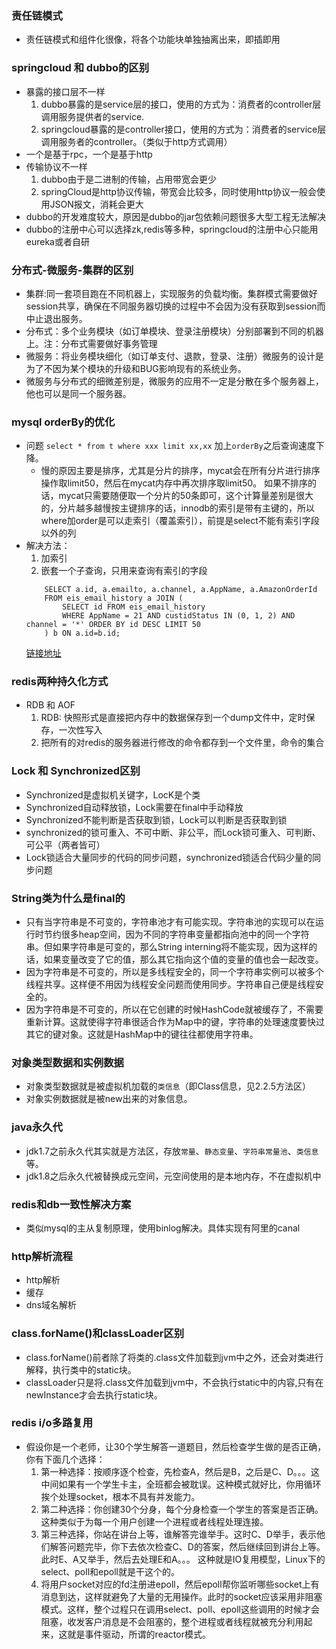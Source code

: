 ### 责任链模式
+ 责任链模式和组件化很像，将各个功能块单独抽离出来，即插即用

### springcloud 和 dubbo的区别
+ 暴露的接口层不一样
  1. dubbo暴露的是service层的接口，使用的方式为：消费者的controller层调用服务提供者的service.
  2. springcloud暴露的是controller接口，使用的方式为：消费者的service层调用服务者的controller。（类似于http方式调用）
+ 一个是基于rpc，一个是基于http
+ 传输协议不一样
  1. dubbo由于是二进制的传输，占用带宽会更少
  2. springCloud是http协议传输，带宽会比较多，同时使用http协议一般会使用JSON报文，消耗会更大
+ dubbo的开发难度较大，原因是dubbo的jar包依赖问题很多大型工程无法解决
+ dubbo的注册中心可以选择zk,redis等多种，springcloud的注册中心只能用eureka或者自研

### 分布式-微服务-集群的区别
+ 集群:同一套项目跑在不同机器上，实现服务的负载均衡。集群模式需要做好session共享，确保在不同服务器切换的过程中不会因为没有获取到session而中止退出服务。
+ 分布式：多个业务模块（如订单模块、登录注册模块）分别部署到不同的机器上。注：分布式需要做好事务管理
+ 微服务：将业务模块细化（如订单支付、退款，登录、注册）微服务的设计是为了不因为某个模块的升级和BUG影响现有的系统业务。
+ 微服务与分布式的细微差别是，微服务的应用不一定是分散在多个服务器上，他也可以是同一个服务器。

### mysql orderBy的优化
+ 问题 `select * from t where xxx limit xx,xx` 加上`orderBy`之后查询速度下降。
  - 慢的原因主要是排序，尤其是分片的排序，mycat会在所有分片进行排序操作取limit50，然后在mycat内存中再次排序取limit50。
  如果不排序的话，mycat只需要随便取一个分片的50条即可，这个计算量差别是很大的，分片越多越慢按主键排序的话，innodb的索引是带有主键的，所以where加order是可以走索引（覆盖索引），前提是select不能有索引字段以外的列
+ 解决方法：
  1. 加索引
  2. 嵌套一个子查询，只用来查询有索引的字段
    ```mysql
	    SELECT a.id, a.emailto, a.channel, a.AppName, a.AmazonOrderId 
	    FROM eis_email_history a JOIN (
			SELECT id FROM eis_email_history 
	        WHERE AppName = 21 AND custidStatus IN (0, 1, 2) AND channel = '*' ORDER BY id DESC LIMIT 50
		) b ON a.id=b.id;
    ```
	[链接地址](https://explainextended.com/2010/08/24/20-latest-unique-records/)

### redis两种持久化方式
+ RDB 和 AOF
  1. RDB: 快照形式是直接把内存中的数据保存到一个dump文件中，定时保存，一次性写入
  2. 把所有的对redis的服务器进行修改的命令都存到一个文件里，命令的集合
 
### Lock 和 Synchronized区别
+ Synchronized是虚拟机关键字，LocK是个类
+ Synchronized自动释放锁，Lock需要在final中手动释放
+ Synchronized不能判断是否获取到锁，Lock可以判断是否获取到锁
+ synchronized的锁可重入、不可中断、非公平，而Lock锁可重入、可判断、可公平（两者皆可）
+ Lock锁适合大量同步的代码的同步问题，synchronized锁适合代码少量的同步问题

### String类为什么是final的
+ 只有当字符串是不可变的，字符串池才有可能实现。字符串池的实现可以在运行时节约很多heap空间，因为不同的字符串变量都指向池中的同一个字符串。但如果字符串是可变的，那么String interning将不能实现，因为这样的话，如果变量改变了它的值，那么其它指向这个值的变量的值也会一起改变。
+ 因为字符串是不可变的，所以是多线程安全的，同一个字符串实例可以被多个线程共享。这样便不用因为线程安全问题而使用同步。字符串自己便是线程安全的。
+ 因为字符串是不可变的，所以在它创建的时候HashCode就被缓存了，不需要重新计算。这就使得字符串很适合作为Map中的键，字符串的处理速度要快过其它的键对象。这就是HashMap中的键往往都使用字符串。

### 对象类型数据和实例数据
+ 对象类型数据就是被虚拟机加载的`类信息`（即Class信息，见2.2.5方法区）
+ 对象实例数据就是被new出来的对象信息。

### java永久代
+ jdk1.7之前永久代其实就是方法区，存放`常量`、`静态变量`、`字符串常量池`、`类信息`等。
+ jdk1.8之后永久代被替换成元空间，元空间使用的是本地内存，不在虚拟机中

### redis和db一致性解决方案
+ 类似mysql的主从复制原理，使用binlog解决。具体实现有阿里的canal

### http解析流程
+ http解析
+ 缓存
+ dns域名解析

### class.forName()和classLoader区别
+ class.forName()前者除了将类的.class文件加载到jvm中之外，还会对类进行解释，执行类中的static块。
+ classLoader只是将.class文件加载到jvm中，不会执行static中的内容,只有在newInstance才会去执行static块。

### redis i/o多路复用
+ 假设你是一个老师，让30个学生解答一道题目，然后检查学生做的是否正确，你有下面几个选择：
  1. 第一种选择：按顺序逐个检查，先检查A，然后是B，之后是C、D。。。这中间如果有一个学生卡主，全班都会被耽误。这种模式就好比，你用循环挨个处理socket，根本不具有并发能力。
  2. 第二种选择：你创建30个分身，每个分身检查一个学生的答案是否正确。 这种类似于为每一个用户创建一个进程或者线程处理连接。
  3. 第三种选择，你站在讲台上等，谁解答完谁举手。这时C、D举手，表示他们解答问题完毕，你下去依次检查C、D的答案，然后继续回到讲台上等。此时E、A又举手，然后去处理E和A。。。 这种就是IO复用模型，Linux下的select、poll和epoll就是干这个的。
  4. 将用户socket对应的fd注册进epoll，然后epoll帮你监听哪些socket上有消息到达，这样就避免了大量的无用操作。此时的socket应该采用非阻塞模式。这样，整个过程只在调用select、poll、epoll这些调用的时候才会阻塞，收发客户消息是不会阻塞的，整个进程或者线程就被充分利用起来，这就是事件驱动，所谓的reactor模式。
